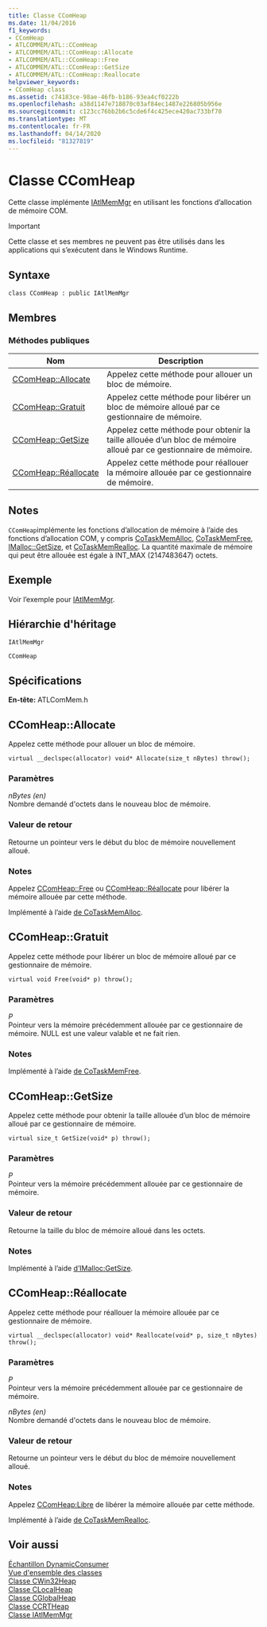 ```yaml
---
title: Classe CComHeap
ms.date: 11/04/2016
f1_keywords:
- CComHeap
- ATLCOMMEM/ATL::CComHeap
- ATLCOMMEM/ATL::CComHeap::Allocate
- ATLCOMMEM/ATL::CComHeap::Free
- ATLCOMMEM/ATL::CComHeap::GetSize
- ATLCOMMEM/ATL::CComHeap::Reallocate
helpviewer_keywords:
- CComHeap class
ms.assetid: c74183ce-98ae-46fb-b186-93ea4cf0222b
ms.openlocfilehash: a38d1147e718870c03af84ec1487e226805b956e
ms.sourcegitcommit: c123cc76bb2b6c5cde6f4c425ece420ac733bf70
ms.translationtype: MT
ms.contentlocale: fr-FR
ms.lasthandoff: 04/14/2020
ms.locfileid: "81327819"
---
```

# <a name="ccomheap-class"></a>Classe CComHeap

Cette classe implémente [IAtlMemMgr](../../atl/reference/iatlmemmgr-class.md) en utilisant les fonctions d’allocation de mémoire COM.

> [!IMPORTANT]
> Cette classe et ses membres ne peuvent pas être utilisés dans les applications qui s’exécutent dans le Windows Runtime.

## <a name="syntax"></a>Syntaxe

```
class CComHeap : public IAtlMemMgr
```

## <a name="members"></a>Membres

### <a name="public-methods"></a>M&#233;thodes publiques

|Nom|Description|
|----------|-----------------|
|[CComHeap::Allocate](#allocate)|Appelez cette méthode pour allouer un bloc de mémoire.|
|[CComHeap::Gratuit](#free)|Appelez cette méthode pour libérer un bloc de mémoire alloué par ce gestionnaire de mémoire.|
|[CComHeap::GetSize](#getsize)|Appelez cette méthode pour obtenir la taille allouée d’un bloc de mémoire alloué par ce gestionnaire de mémoire.|
|[CComHeap::Réallocate](#reallocate)|Appelez cette méthode pour réallouer la mémoire allouée par ce gestionnaire de mémoire.|

## <a name="remarks"></a>Notes

`CComHeap`implémente les fonctions d’allocation de mémoire à l’aide des fonctions d’allocation COM, y compris [CoTaskMemAlloc](/windows/win32/api/combaseapi/nf-combaseapi-cotaskmemalloc), [CoTaskMemFree](/windows/win32/api/combaseapi/nf-combaseapi-cotaskmemfree), [IMalloc::GetSize](/windows/win32/api/objidlbase/nf-objidlbase-imalloc-getsize), et [CoTaskMemRealloc](/windows/win32/api/combaseapi/nf-combaseapi-cotaskmemrealloc). La quantité maximale de mémoire qui peut être allouée est égale à INT_MAX (2147483647) octets.

## <a name="example"></a>Exemple

Voir l’exemple pour [IAtlMemMgr](../../atl/reference/iatlmemmgr-class.md).

## <a name="inheritance-hierarchy"></a>Hiérarchie d'héritage

`IAtlMemMgr`

`CComHeap`

## <a name="requirements"></a>Spécifications

**En-tête:** ATLComMem.h

## <a name="ccomheapallocate"></a><a name="allocate"></a>CComHeap::Allocate

Appelez cette méthode pour allouer un bloc de mémoire.

```
virtual __declspec(allocator) void* Allocate(size_t nBytes) throw();
```

### <a name="parameters"></a>Paramètres

*nBytes (en)*<br/>
Nombre demandé d'octets dans le nouveau bloc de mémoire.

### <a name="return-value"></a>Valeur de retour

Retourne un pointeur vers le début du bloc de mémoire nouvellement alloué.

### <a name="remarks"></a>Notes

Appelez [CComHeap::Free](#free) ou [CComHeap::Réallocate](#reallocate) pour libérer la mémoire allouée par cette méthode.

Implémenté à l’aide [de CoTaskMemAlloc](/windows/win32/api/combaseapi/nf-combaseapi-cotaskmemalloc).

## <a name="ccomheapfree"></a><a name="free"></a>CComHeap::Gratuit

Appelez cette méthode pour libérer un bloc de mémoire alloué par ce gestionnaire de mémoire.

```
virtual void Free(void* p) throw();
```

### <a name="parameters"></a>Paramètres

*P*<br/>
Pointeur vers la mémoire précédemment allouée par ce gestionnaire de mémoire. NULL est une valeur valable et ne fait rien.

### <a name="remarks"></a>Notes

Implémenté à l’aide [de CoTaskMemFree](/windows/win32/api/combaseapi/nf-combaseapi-cotaskmemfree).

## <a name="ccomheapgetsize"></a><a name="getsize"></a>CComHeap::GetSize

Appelez cette méthode pour obtenir la taille allouée d’un bloc de mémoire alloué par ce gestionnaire de mémoire.

```
virtual size_t GetSize(void* p) throw();
```

### <a name="parameters"></a>Paramètres

*P*<br/>
Pointeur vers la mémoire précédemment allouée par ce gestionnaire de mémoire.

### <a name="return-value"></a>Valeur de retour

Retourne la taille du bloc de mémoire alloué dans les octets.

### <a name="remarks"></a>Notes

Implémenté à l’aide [d’IMalloc:GetSize](/windows/win32/api/objidlbase/nf-objidlbase-imalloc-getsize).

## <a name="ccomheapreallocate"></a><a name="reallocate"></a>CComHeap::Réallocate

Appelez cette méthode pour réallouer la mémoire allouée par ce gestionnaire de mémoire.

```
virtual __declspec(allocator) void* Reallocate(void* p, size_t nBytes) throw();
```

### <a name="parameters"></a>Paramètres

*P*<br/>
Pointeur vers la mémoire précédemment allouée par ce gestionnaire de mémoire.

*nBytes (en)*<br/>
Nombre demandé d'octets dans le nouveau bloc de mémoire.

### <a name="return-value"></a>Valeur de retour

Retourne un pointeur vers le début du bloc de mémoire nouvellement alloué.

### <a name="remarks"></a>Notes

Appelez [CComHeap:Libre](#free) de libérer la mémoire allouée par cette méthode.

Implémenté à l’aide [de CoTaskMemRealloc](/windows/win32/api/combaseapi/nf-combaseapi-cotaskmemrealloc).

## <a name="see-also"></a>Voir aussi

[Échantillon DynamicConsumer](../../overview/visual-cpp-samples.md)<br/>
[Vue d'ensemble des classes](../../atl/atl-class-overview.md)<br/>
[Classe CWin32Heap](../../atl/reference/cwin32heap-class.md)<br/>
[Classe CLocalHeap](../../atl/reference/clocalheap-class.md)<br/>
[Classe CGlobalHeap](../../atl/reference/cglobalheap-class.md)<br/>
[Classe CCRTHeap](../../atl/reference/ccrtheap-class.md)<br/>
[Classe IAtlMemMgr](../../atl/reference/iatlmemmgr-class.md)

